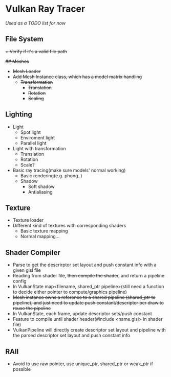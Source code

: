 # Vulkan Ray Tracer

*Used as a TODO list for now*

## File System
~~+ Verify if it's a valid file path~~

~~## Meshes~~
+ ~~Mesh Loader~~
+ ~~Add Mesh Instance class, which has a model matrix handling~~
  + ~~Transformation~~
    + ~~Translation~~
    + ~~Rotation~~
    + ~~Scaling~~

## Lighting
+ Light
  + Spot light
  + Enviroment light
  + Parallel light
+ Light with transformation
  + Translation
  + Rotation
  + Scale?
+ Basic ray tracing(make sure models' normal working)
  + Basic rendering(e.g. phong..)
  + Shadow
    + Soft shadow
    + Antialiasing

## Texture
+ Texture loader
+ Different kind of textures with corresponding shaders
  + Basic texture mapping
  + Normal mapping...

## Shader Compiler
+ Parse to get the descrirptor set layout and push constant info with a given glsl file
+ Reading from shader file, ~~then compile the shader~~, and return a pipeline config
+ In VulkanState map<filename, shared_ptr pipeline>(still need a function to decide either pointer to compute/graphics pipeline)
+ ~~Mesh instance owns a reference to a shared pipeline (shared_ptr to pipeline), and just need to update push constant/descriptor per draw to reuse the pipeline~~
+ In VulkanState, each frame, update descriptor sets/push constant
+ Feature to compile until shader header(#include <name.glsl> in shader file)
+ VulkanPipeline will directly create descriptor set layout and pipeline with the parsed descriptor set layout and push constant info 

## RAII
  + Avoid to use raw pointer, use unique_ptr, shared_ptr or weak_ptr if possible